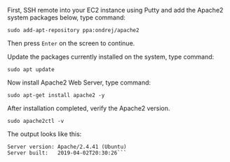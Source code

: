 
<p>First, SSH remote into your EC2 instance using Putty and add the Apache2 system packages below, type command:</p>
<pre><code>sudo add-apt-repository ppa:ondrej/apache2
</code></pre>
<p>Then press  <code>Enter</code>  on the screen to continue.</p>
<p>Update the packages currently installed on the system, type command:</p>
<pre><code>sudo apt update
</code></pre>
<p>Now install Apache2 Web Server, type command:</p>
<pre><code>sudo apt-get install apache2 -y
</code></pre>
<p>After installation completed, verify the Apache2 version.</p>
<pre><code>sudo apache2ctl -v
</code></pre>
<p>The output looks like this:</p>
<pre><code>Server version: Apache/2.4.41 (Ubuntu)
Server built:   2019-04-02T20:30:26```
</code></pre>

